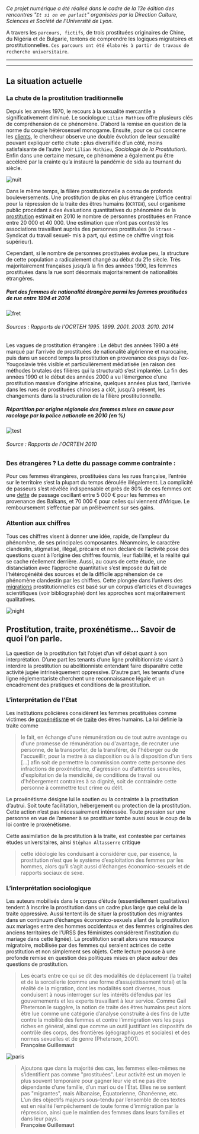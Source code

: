 

</br>

*Ce projet numérique a été réalisé dans le cadre de la 13e édition des rencontres "`Et si on en parlait`" organisées par la Direction Culture, Sciences et Société de l’Université de Lyon.*

A travers les `parcours, fictifs`, de trois prostituées originaires de Chine, du Nigéria et de Bulgarie, tentons de comprendre les logiques migratoires et prostitutionnelles. `Ces parcours ont été élaborés à partir de travaux de recherche universitaire`.

---
---

## La situation actuelle
### La chute de la prostitution traditionnelle
Depuis les années 1970, le recours à la sexualité mercantile a significativement diminué. Le sociologue `Lilian Mathieu` offre plusieurs clés de compréhension de ce phénomène. D’abord la remise en question de la norme du couple hétérosexuel monogame. Ensuite, pour ce qui concerne les [clients](https://exodes.universite-lyon.fr/glossaire), le chercheur observe une double évolution de leur sexualité pouvant expliquer cette chute : plus diversifiée d’un côté, moins satisfaisante de l’autre (voir `Lilian Mathieu`, *Sociologie de la Prostitution*). Enfin dans une certaine mesure, ce phénomène a également pu être accéléré par la crainte qu’a instauré la pandémie de sida au tournant du siècle.

![nuit](/images/nuit.jpg)

Dans le même temps, la filière prostitutionnelle a connu de profonds bouleversements.
Une prostitution de plus en plus étrangère
L’office central pour la répression de la traite des êtres humains (`OCRTEH`), seul organisme public procédant à des évaluations quantitatives du phénomène de la [prostitution](https://exodes.universite-lyon.fr/glossaire) estimait en 2010 le nombre de personnes prostituées en France entre 20 000 et 40 000. Une estimation que n’ont pas contesté les associations travaillant auprès des personnes prostituées (le `Strass` -Syndicat du travail sexuel- mis à part, qui estime ce chiffre vingt fois supérieur).

Cependant, si le nombre de personnes prostituées évolue peu, la structure de cette population a radicalement changé au début du 21e siècle. Très majoritairement françaises jusqu’à la fin des années 1990, les femmes prostituées dans la rue sont désormais majoritairement de nationalités étrangères.

##### Part des femmes de nationalité étrangère parmi les femmes prostituées de rue entre 1994 et 2014
![fret](/images/fret.svg)
###### Sources : Rapports de l'OCRTEH 1995. 1999. 2001. 2003. 2010. 2014

Les vagues de prostitution étrangère :
Le début des années 1990 a été marqué par l’arrivée de prostituées de nationalité algérienne et marocaine, puis dans un second temps la prostitution en provenance des pays de l’ex-Yougoslavie très visible et particulièrement médiatisée (en raison des méthodes brutales des filières qui la structurait) s’est implantée.
La fin des années 1990 et le début des années 2000 a vu l’émergence d’une prostitution massive d’origine africaine, quelques années plus tard, l’arrivée dans les rues de prostituées chinoises a clôt, jusqu’à présent, les changements dans la structuration de la filière prostitutionnelle.

##### Répartition par origine régionale des femmes mises en cause pour racolage par la police nationale en 2010 (en %)
![test](/images/test.svg)
###### Source : Rapports de l'OCRTEH 2010


### Des étrangères ? La dette du passage comme contrainte :

Pour ces femmes étrangères, prostituées dans les rues française, l’entrée sur le territoire s’est la plupart du temps déroulée illégalement. La complicité de passeurs s’est révélée indispensable et près de 80% de ces femmes ont une [dette](https://exodes.universite-lyon.fr/glossaire) de passage oscillant entre 5 000 € pour les femmes en provenance des Balkans, et 70 000 € pour celles qui viennent d’Afrique. Le remboursement s’effectue par un prélèvement sur ses gains.

### Attention aux chiffres
Tous ces chiffres visent à donner une idée, rapide, de l’ampleur du phénomène, de ses principales composantes. Néanmoins, le caractère clandestin, stigmatisé, illégal, précaire et non déclaré de l’activité pose des questions quant à l’origine des chiffres fournis, leur fiabilité, et la réalité qui se cache réellement derrière. Aussi, au cours de cette étude, une distanciation avec l’approche quantitative s’est imposée du fait de l’hétérogénéité des sources et de la difficile appréhension de ce phénomène clandestin par les chiffres. Cette plongée dans l’univers des [migrations](https://exodes.universite-lyon.fr/glossaire) prostitutionnelles est basé sur un corpus d’articles et d’ouvrages scientifiques (voir bibliographie) dont les approches sont majoritairement qualitatives.

![night](/images/night.jpg)

## Prostitution, traite, proxénétisme… Savoir de quoi l’on parle.

La question de la prostitution fait l’objet d’un vif débat quant à son interprétation.  D’une part les tenants d’une ligne prohibitionniste visant à interdire la prostitution ou abolitionniste entendant faire disparaître cette activité jugée intrinsèquement oppressive. D’autre part, les tenants d’une ligne réglementariste cherchent une reconnaissance légale et un encadrement des pratiques et conditions de la prostitution.

### L’interprétation de l’Etat

Les institutions policières considèrent les femmes prostituées comme victimes de [proxénétisme](https://exodes.universite-lyon.fr/glossaire) et de [traite](https://exodes.universite-lyon.fr/glossaire) des êtres humains. La loi définie la traite comme
>le fait, en échange d'une rémunération ou de tout autre avantage ou d'une promesse de rémunération ou d'avantage, de recruter une personne, de la transporter, de la transférer, de l'héberger ou de l'accueillir, pour la mettre à sa disposition ou à la disposition d'un tiers [...] afin soit de permettre la commission contre cette personne des infractions de proxénétisme, d'agression ou d'atteintes sexuelles, d'exploitation de la mendicité, de conditions de travail ou d'hébergement contraires à sa dignité, soit de contraindre cette personne à commettre tout crime ou délit.

Le proxénétisme désigne lui le soutien ou la contrainte à la prostitution d’autrui. Soit toute facilitation, hébergement ou protection de la prostitution. Cette action n’est pas nécessairement intéressée. Toute pression sur une personne en vue de l’amener à se prostituer tombe aussi sous le coup de la loi contre le proxénétisme.

Cette assimilation de la prostitution à la traite, est contestée par certaines études universitaires, ainsi `Stéphan Altasserre` critique
> cette idéologie les conduisant à considérer que, par essence, la prostitution n’est que le système d’exploitation des femmes par les hommes, alors qu’il s’agit aussi d’échanges économico-sexuels et de rapports sociaux de sexe.

### L’interprétation sociologique

Les auteurs mobilisés dans le corpus d’étude (essentiellement qualitatives) tendent à inscrire la prostitution dans un cadre plus large que celui de la traite oppressive. Aussi tentent ils de situer la prostitution des migrantes dans un continuum d’échanges économico-sexuels allant de la prostitution aux mariages entre des hommes occidentaux et des femmes originaires des anciens territoires de l’URSS (les féministes considèrent l’institution du mariage dans cette lignée). La prostitution serait alors une ressource migratoire, mobilisée par des femmes qui seraient actrices de cette prostitution et non simplement ses objets. Cette lecture pousse à une profonde remise en question des politiques mises en place autour des questions de prostitution.

>Les écarts entre ce qui se dit des modalités de déplacement (la traite) et de la sorcellerie (comme une forme d’assujettissement total) et la réalité de la migration, dont les modalités sont diverses, nous conduisent à nous interroger sur les intérêts défendus par les gouvernements et les experts travaillant à leur service. Comme Gail Pheterson le suggère, la notion de traite des êtres humains peut alors être lue comme une catégorie d’analyse construite à des fins de lutte contre la mobilité des femmes et contre l’immigration vers les pays riches en général, ainsi que comme un outil justifiant les dispositifs de contrôle des corps, des frontières (géographiques et sociales) et des normes sexuelles et de genre (Pheterson, 2001).</br>
**Françoise Guillemaut**

![paris](/images/paris.jpg)

>Ajoutons que dans la majorité des cas, les femmes elles-mêmes ne s’identifient pas comme "prostituées". Leur activité est un moyen le plus souvent temporaire pour gagner leur vie et ne pas être dépendante d’une famille, d’un mari ou de l’État. Elles ne se sentent pas "migrantes", mais Albanaise, Équatorienne, Ghanéenne, etc. </br>
L’un des objectifs majeurs sous-tendu par l’ensemble de ces textes est en réalité l’empêchement de toute forme d’immigration par la répression, ainsi que le maintien des femmes dans leurs familles et dans leur pays. </br>
**Françoise Guillemaut**

</br></br></br>
